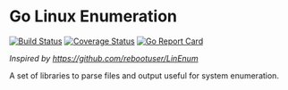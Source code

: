 Go Linux Enumeration
====================

[![Build Status](https://travis-ci.org/kulinacs/linenum.svg?branch=master)](https://travis-ci.org/kulinacs/linenum)
[![Coverage Status](https://coveralls.io/repos/github/kulinacs/linenum/badge.svg?branch=master)](https://coveralls.io/github/kulinacs/linenum?branch=master)
[![Go Report Card](https://goreportcard.com/badge/github.com/kulinacs/linenum)](https://goreportcard.com/report/github.com/kulinacs/linenum)

*Inspired by https://github.com/rebootuser/LinEnum*

A set of libraries to parse files and output useful for system enumeration.

